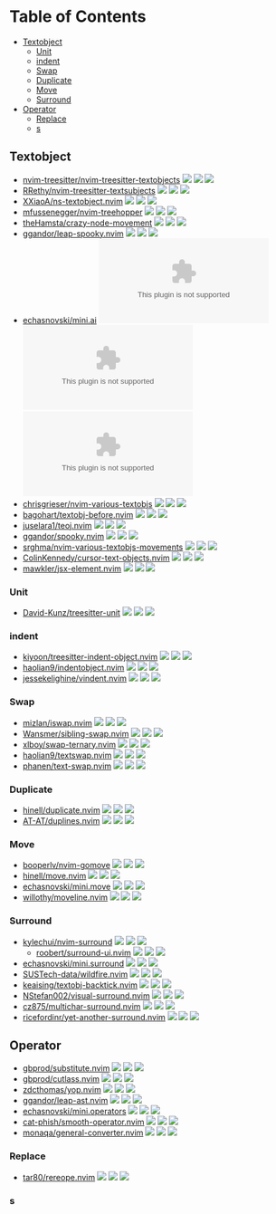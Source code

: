# Table of Contents

<!-- toc -->

- [Textobject](#textobject)
  * [Unit](#unit)
  * [indent](#indent)
  * [Swap](#swap)
  * [Duplicate](#duplicate)
  * [Move](#move)
  * [Surround](#surround)
- [Operator](#operator)
  * [Replace](#replace)
  * [s](#s)

<!-- tocstop -->

## Textobject

- [nvim-treesitter/nvim-treesitter-textobjects](https://github.com/nvim-treesitter/nvim-treesitter-textobjects) ![](https://img.shields.io/github/stars/nvim-treesitter/nvim-treesitter-textobjects) ![](https://img.shields.io/github/last-commit/nvim-treesitter/nvim-treesitter-textobjects) ![](https://img.shields.io/github/commit-activity/y/nvim-treesitter/nvim-treesitter-textobjects)
- [RRethy/nvim-treesitter-textsubjects](https://github.com/RRethy/nvim-treesitter-textsubjects) ![](https://img.shields.io/github/stars/RRethy/nvim-treesitter-textsubjects) ![](https://img.shields.io/github/last-commit/RRethy/nvim-treesitter-textsubjects) ![](https://img.shields.io/github/commit-activity/y/RRethy/nvim-treesitter-textsubjects)
- [XXiaoA/ns-textobject.nvim](https://github.com/XXiaoA/ns-textobject.nvim) ![](https://img.shields.io/github/stars/XXiaoA/ns-textobject.nvim) ![](https://img.shields.io/github/last-commit/XXiaoA/ns-textobject.nvim) ![](https://img.shields.io/github/commit-activity/y/XXiaoA/ns-textobject.nvim)
- [mfussenegger/nvim-treehopper](https://github.com/mfussenegger/nvim-treehopper) ![](https://img.shields.io/github/stars/mfussenegger/nvim-treehopper) ![](https://img.shields.io/github/last-commit/mfussenegger/nvim-treehopper) ![](https://img.shields.io/github/commit-activity/y/mfussenegger/nvim-treehopper)
- [theHamsta/crazy-node-movement](https://github.com/theHamsta/crazy-node-movement) ![](https://img.shields.io/github/stars/theHamsta/crazy-node-movement) ![](https://img.shields.io/github/last-commit/theHamsta/crazy-node-movement) ![](https://img.shields.io/github/commit-activity/y/theHamsta/crazy-node-movement)
- [ggandor/leap-spooky.nvim](https://github.com/ggandor/leap-spooky.nvim) ![](https://img.shields.io/github/stars/ggandor/leap-spooky.nvim) ![](https://img.shields.io/github/last-commit/ggandor/leap-spooky.nvim) ![](https://img.shields.io/github/commit-activity/y/ggandor/leap-spooky.nvim)
- [echasnovski/mini.ai](https://github.com/echasnovski/mini.ai) ![](https://img.shields.io/github/stars/echasnovski/mini.ai) ![](https://img.shields.io/github/last-commit/echasnovski/mini.ai) ![](https://img.shields.io/github/commit-activity/y/echasnovski/mini.ai)
- [chrisgrieser/nvim-various-textobjs](https://github.com/chrisgrieser/nvim-various-textobjs) ![](https://img.shields.io/github/stars/chrisgrieser/nvim-various-textobjs) ![](https://img.shields.io/github/last-commit/chrisgrieser/nvim-various-textobjs) ![](https://img.shields.io/github/commit-activity/y/chrisgrieser/nvim-various-textobjs)
- [bagohart/textobj-before.nvim](https://github.com/bagohart/textobj-before.nvim) ![](https://img.shields.io/github/stars/bagohart/textobj-before.nvim) ![](https://img.shields.io/github/last-commit/bagohart/textobj-before.nvim) ![](https://img.shields.io/github/commit-activity/y/bagohart/textobj-before.nvim)
- [juselara1/teoj.nvim](https://github.com/juselara1/teoj.nvim) ![](https://img.shields.io/github/stars/juselara1/teoj.nvim) ![](https://img.shields.io/github/last-commit/juselara1/teoj.nvim) ![](https://img.shields.io/github/commit-activity/y/juselara1/teoj.nvim)
- [ggandor/spooky.nvim](https://github.com/ggandor/spooky.nvim) ![](https://img.shields.io/github/stars/ggandor/spooky.nvim) ![](https://img.shields.io/github/last-commit/ggandor/spooky.nvim) ![](https://img.shields.io/github/commit-activity/y/ggandor/spooky.nvim)
- [srghma/nvim-various-textobjs-movements](https://github.com/srghma/nvim-various-textobjs-movements) ![](https://img.shields.io/github/stars/srghma/nvim-various-textobjs-movements) ![](https://img.shields.io/github/last-commit/srghma/nvim-various-textobjs-movements) ![](https://img.shields.io/github/commit-activity/y/srghma/nvim-various-textobjs-movements)
- [ColinKennedy/cursor-text-objects.nvim](https://github.com/ColinKennedy/cursor-text-objects.nvim) ![](https://img.shields.io/github/stars/ColinKennedy/cursor-text-objects.nvim) ![](https://img.shields.io/github/last-commit/ColinKennedy/cursor-text-objects.nvim) ![](https://img.shields.io/github/commit-activity/y/ColinKennedy/cursor-text-objects.nvim)
- [mawkler/jsx-element.nvim](https://github.com/mawkler/jsx-element.nvim) ![](https://img.shields.io/github/stars/mawkler/jsx-element.nvim) ![](https://img.shields.io/github/last-commit/mawkler/jsx-element.nvim) ![](https://img.shields.io/github/commit-activity/y/mawkler/jsx-element.nvim)

### Unit

- [David-Kunz/treesitter-unit](https://github.com/David-Kunz/treesitter-unit) ![](https://img.shields.io/github/stars/David-Kunz/treesitter-unit) ![](https://img.shields.io/github/last-commit/David-Kunz/treesitter-unit) ![](https://img.shields.io/github/commit-activity/y/David-Kunz/treesitter-unit)

### indent

- [kiyoon/treesitter-indent-object.nvim](https://github.com/kiyoon/treesitter-indent-object.nvim) ![](https://img.shields.io/github/stars/kiyoon/treesitter-indent-object.nvim) ![](https://img.shields.io/github/last-commit/kiyoon/treesitter-indent-object.nvim) ![](https://img.shields.io/github/commit-activity/y/kiyoon/treesitter-indent-object.nvim)
- [haolian9/indentobject.nvim](https://github.com/haolian9/indentobject.nvim) ![](https://img.shields.io/github/stars/haolian9/indentobject.nvim) ![](https://img.shields.io/github/last-commit/haolian9/indentobject.nvim) ![](https://img.shields.io/github/commit-activity/y/haolian9/indentobject.nvim)
- [jessekelighine/vindent.nvim](https://github.com/jessekelighine/vindent.nvim) ![](https://img.shields.io/github/stars/jessekelighine/vindent.nvim) ![](https://img.shields.io/github/last-commit/jessekelighine/vindent.nvim) ![](https://img.shields.io/github/commit-activity/y/jessekelighine/vindent.nvim)

### Swap

- [mizlan/iswap.nvim](https://github.com/mizlan/iswap.nvim) ![](https://img.shields.io/github/stars/mizlan/iswap.nvim) ![](https://img.shields.io/github/last-commit/mizlan/iswap.nvim) ![](https://img.shields.io/github/commit-activity/y/mizlan/iswap.nvim)
- [Wansmer/sibling-swap.nvim](https://github.com/Wansmer/sibling-swap.nvim) ![](https://img.shields.io/github/stars/Wansmer/sibling-swap.nvim) ![](https://img.shields.io/github/last-commit/Wansmer/sibling-swap.nvim) ![](https://img.shields.io/github/commit-activity/y/Wansmer/sibling-swap.nvim)
- [xlboy/swap-ternary.nvim](https://github.com/xlboy/swap-ternary.nvim) ![](https://img.shields.io/github/stars/xlboy/swap-ternary.nvim) ![](https://img.shields.io/github/last-commit/xlboy/swap-ternary.nvim) ![](https://img.shields.io/github/commit-activity/y/xlboy/swap-ternary.nvim)
- [haolian9/textswap.nvim](https://github.com/haolian9/textswap.nvim) ![](https://img.shields.io/github/stars/haolian9/textswap.nvim) ![](https://img.shields.io/github/last-commit/haolian9/textswap.nvim) ![](https://img.shields.io/github/commit-activity/y/haolian9/textswap.nvim)
- [phanen/text-swap.nvim](https://github.com/phanen/text-swap.nvim) ![](https://img.shields.io/github/stars/phanen/text-swap.nvim) ![](https://img.shields.io/github/last-commit/phanen/text-swap.nvim) ![](https://img.shields.io/github/commit-activity/y/phanen/text-swap.nvim)

### Duplicate

- [hinell/duplicate.nvim](https://github.com/hinell/duplicate.nvim) ![](https://img.shields.io/github/stars/hinell/duplicate.nvim) ![](https://img.shields.io/github/last-commit/hinell/duplicate.nvim) ![](https://img.shields.io/github/commit-activity/y/hinell/duplicate.nvim)
- [AT-AT/duplines.nvim](https://github.com/AT-AT/duplines.nvim) ![](https://img.shields.io/github/stars/AT-AT/duplines.nvim) ![](https://img.shields.io/github/last-commit/AT-AT/duplines.nvim) ![](https://img.shields.io/github/commit-activity/y/AT-AT/duplines.nvim)

### Move

- [booperlv/nvim-gomove](https://github.com/booperlv/nvim-gomove) ![](https://img.shields.io/github/stars/booperlv/nvim-gomove) ![](https://img.shields.io/github/last-commit/booperlv/nvim-gomove) ![](https://img.shields.io/github/commit-activity/y/booperlv/nvim-gomove)
- [hinell/move.nvim](https://github.com/hinell/move.nvim) ![](https://img.shields.io/github/stars/hinell/move.nvim) ![](https://img.shields.io/github/last-commit/hinell/move.nvim) ![](https://img.shields.io/github/commit-activity/y/hinell/move.nvim)
- [echasnovski/mini.move](https://github.com/echasnovski/mini.move) ![](https://img.shields.io/github/stars/echasnovski/mini.move) ![](https://img.shields.io/github/last-commit/echasnovski/mini.move) ![](https://img.shields.io/github/commit-activity/y/echasnovski/mini.move)
- [willothy/moveline.nvim](https://github.com/willothy/moveline.nvim) ![](https://img.shields.io/github/stars/willothy/moveline.nvim) ![](https://img.shields.io/github/last-commit/willothy/moveline.nvim) ![](https://img.shields.io/github/commit-activity/y/willothy/moveline.nvim)

### Surround

- [kylechui/nvim-surround](https://github.com/kylechui/nvim-surround) ![](https://img.shields.io/github/stars/kylechui/nvim-surround) ![](https://img.shields.io/github/last-commit/kylechui/nvim-surround) ![](https://img.shields.io/github/commit-activity/y/kylechui/nvim-surround)
  - [roobert/surround-ui.nvim](https://github.com/roobert/surround-ui.nvim) ![](https://img.shields.io/github/stars/roobert/surround-ui.nvim) ![](https://img.shields.io/github/last-commit/roobert/surround-ui.nvim) ![](https://img.shields.io/github/commit-activity/y/roobert/surround-ui.nvim)
- [echasnovski/mini.surround](https://github.com/echasnovski/mini.surround) ![](https://img.shields.io/github/stars/echasnovski/mini.surround) ![](https://img.shields.io/github/last-commit/echasnovski/mini.surround) ![](https://img.shields.io/github/commit-activity/y/echasnovski/mini.surround)
- [SUSTech-data/wildfire.nvim](https://github.com/SUSTech-data/wildfire.nvim) ![](https://img.shields.io/github/stars/SUSTech-data/wildfire.nvim) ![](https://img.shields.io/github/last-commit/SUSTech-data/wildfire.nvim) ![](https://img.shields.io/github/commit-activity/y/SUSTech-data/wildfire.nvim)
- [keaising/textobj-backtick.nvim](https://github.com/keaising/textobj-backtick.nvim) ![](https://img.shields.io/github/stars/keaising/textobj-backtick.nvim) ![](https://img.shields.io/github/last-commit/keaising/textobj-backtick.nvim) ![](https://img.shields.io/github/commit-activity/y/keaising/textobj-backtick.nvim)
- [NStefan002/visual-surround.nvim](https://github.com/NStefan002/visual-surround.nvim) ![](https://img.shields.io/github/stars/NStefan002/visual-surround.nvim) ![](https://img.shields.io/github/last-commit/NStefan002/visual-surround.nvim) ![](https://img.shields.io/github/commit-activity/y/NStefan002/visual-surround.nvim)
- [cz875/multichar-surround.nvim](https://github.com/cz875/multichar-surround.nvim) ![](https://img.shields.io/github/stars/cz875/multichar-surround.nvim) ![](https://img.shields.io/github/last-commit/cz875/multichar-surround.nvim) ![](https://img.shields.io/github/commit-activity/y/cz875/multichar-surround.nvim)
- [ricefordinr/yet-another-surround.nvim](https://github.com/ricefordinr/yet-another-surround.nvim) ![](https://img.shields.io/github/stars/ricefordinr/yet-another-surround.nvim) ![](https://img.shields.io/github/last-commit/ricefordinr/yet-another-surround.nvim) ![](https://img.shields.io/github/commit-activity/y/ricefordinr/yet-another-surround.nvim)

## Operator

- [gbprod/substitute.nvim](https://github.com/gbprod/substitute.nvim) ![](https://img.shields.io/github/stars/gbprod/substitute.nvim) ![](https://img.shields.io/github/last-commit/gbprod/substitute.nvim) ![](https://img.shields.io/github/commit-activity/y/gbprod/substitute.nvim)
- [gbprod/cutlass.nvim](https://github.com/gbprod/cutlass.nvim) ![](https://img.shields.io/github/stars/gbprod/cutlass.nvim) ![](https://img.shields.io/github/last-commit/gbprod/cutlass.nvim) ![](https://img.shields.io/github/commit-activity/y/gbprod/cutlass.nvim)
- [zdcthomas/yop.nvim](https://github.com/zdcthomas/yop.nvim) ![](https://img.shields.io/github/stars/zdcthomas/yop.nvim) ![](https://img.shields.io/github/last-commit/zdcthomas/yop.nvim) ![](https://img.shields.io/github/commit-activity/y/zdcthomas/yop.nvim)
- [ggandor/leap-ast.nvim](https://github.com/ggandor/leap-ast.nvim) ![](https://img.shields.io/github/stars/ggandor/leap-ast.nvim) ![](https://img.shields.io/github/last-commit/ggandor/leap-ast.nvim) ![](https://img.shields.io/github/commit-activity/y/ggandor/leap-ast.nvim)
- [echasnovski/mini.operators](https://github.com/echasnovski/mini.operators) ![](https://img.shields.io/github/stars/echasnovski/mini.operators) ![](https://img.shields.io/github/last-commit/echasnovski/mini.operators) ![](https://img.shields.io/github/commit-activity/y/echasnovski/mini.operators)
- [cat-phish/smooth-operator.nvim](https://github.com/cat-phish/smooth-operator.nvim) ![](https://img.shields.io/github/stars/cat-phish/smooth-operator.nvim) ![](https://img.shields.io/github/last-commit/cat-phish/smooth-operator.nvim) ![](https://img.shields.io/github/commit-activity/y/cat-phish/smooth-operator.nvim)
- [monaqa/general-converter.nvim](https://github.com/monaqa/general-converter.nvim) ![](https://img.shields.io/github/stars/monaqa/general-converter.nvim) ![](https://img.shields.io/github/last-commit/monaqa/general-converter.nvim) ![](https://img.shields.io/github/commit-activity/y/monaqa/general-converter.nvim)

### Replace

- [tar80/rereope.nvim](https://github.com/tar80/rereope.nvim) ![](https://img.shields.io/github/stars/tar80/rereope.nvim) ![](https://img.shields.io/github/last-commit/tar80/rereope.nvim) ![](https://img.shields.io/github/commit-activity/y/tar80/rereope.nvim)

### s



